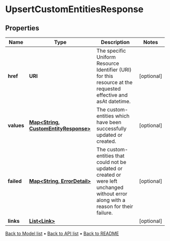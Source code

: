 

# UpsertCustomEntitiesResponse


## Properties

| Name | Type | Description | Notes |
|------------ | ------------- | ------------- | -------------|
|**href** | **URI** | The specific Uniform Resource Identifier (URI) for this resource at the requested effective and asAt datetime. |  [optional] |
|**values** | [**Map&lt;String, CustomEntityResponse&gt;**](CustomEntityResponse.md) | The custom-entities which have been successfully updated or created. |  [optional] |
|**failed** | [**Map&lt;String, ErrorDetail&gt;**](ErrorDetail.md) | The custom-entities that could not be updated or created or were left unchanged without error along with a reason for their failure. |  [optional] |
|**links** | [**List&lt;Link&gt;**](Link.md) |  |  [optional] |



[Back to Model list](../README.md#documentation-for-models) &#8226; [Back to API list](../README.md#documentation-for-api-endpoints) &#8226; [Back to README](../README.md)


